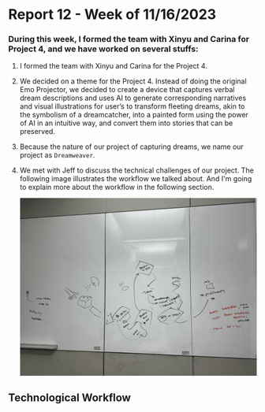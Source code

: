 # Report 12 - Week of 11/16/2023 #

### During this week, I formed the team with Xinyu and Carina for Project 4, and we have worked on several stuffs:
1. I formed the team with Xinyu and Carina for the Project 4.
2. We decided on a theme for the Project 4. Instead of doing the original Emo Projector, we decided to create a device that captures verbal dream descriptions and uses AI to generate corresponding narratives and visual illustrations for user’s to transform fleeting dreams, akin to the symbolism of a dreamcatcher, into a painted form using the power of AI in an intuitive way, and convert them into stories that can be preserved.  
3. Because the nature of our project of capturing dreams, we name our project as `Dreamweaver`.
4. We met with Jeff to discuss the technical challenges of our project. The following image illustrates the workflow we talked about. And I'm going to explain more about the workflow in the following section.

   <p align="center">
   <img src="https://github.com/Berkeley-MDes/tdf-fa23-Heziaaaaa/blob/main/image/week-11/whiteboard.jpg" width="1000">
   </p>

## Technological Workflow
